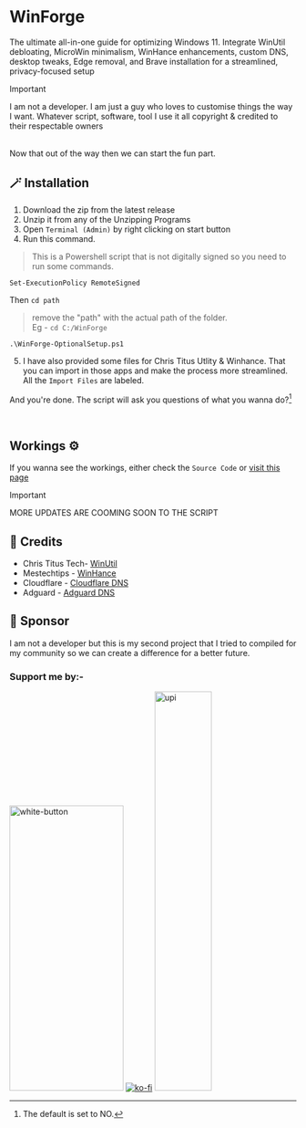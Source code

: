 # WinForge
The ultimate all-in-one guide for optimizing Windows 11. Integrate WinUtil debloating, MicroWin minimalism, WinHance enhancements, custom DNS, desktop tweaks, Edge removal, and Brave installation for a streamlined, privacy-focused setup

> [!IMPORTANT]
> I am not a developer. I am just a guy who loves to customise things the way I want. Whatever script, software, tool I use it all copyright & credited to their respectable owners

<Br>
Now that out of the way then we can start the fun part.
<Br>

## 🪄 Installation
1. Download the zip from the latest release
2. Unzip it from any of the Unzipping Programs
3. Open `Terminal (Admin)` by right clicking on start button
4. Run this command.

> This is a Powershell script that is not digitally signed so you need to run some commands.

```
Set-ExecutionPolicy RemoteSigned
```

Then `cd path` 
> remove the "path" with the actual path of the folder. <br>
> Eg - `cd C:/WinForge`

```
.\WinForge-OptionalSetup.ps1
```
5. I have also provided some files for Chris Titus Utlity & Winhance. That you can import in those apps and make the process more streamlined. All the `Import Files` are labeled.

And you're done. The script will ask you questions of what you wanna do?[^1]

[^1]: The default is set to NO.

<br>

## Workings ⚙️
If you wanna see the workings, either check the `Source Code` or [visit this page](.gitignore/working.md)

> [!IMPORTANT]
> MORE UPDATES ARE COOMING SOON TO THE SCRIPT

## 💫 Credits
* Chris Titus Tech- [WinUtil](https://github.com/ChrisTitusTech/winutil)
* Mestechtips - [WinHance](https://github.com/memstechtips/Winhance)
* Cloudflare - [Cloudflare DNS](https://developers.cloudflare.com/1.1.1.1/setup/)
* Adguard - [Adguard DNS](https://adguard-dns.io/en/public-dns.html)

## 💝 Sponsor
I am not a developer but this is my second project that I tried to compiled for my community so we can create a difference for a better future.
<br>

### Support me by:-

<a href="https://www.buymeacoffee.com/mrdarksidetm" target="_blank"><img width="200" height="500" alt="white-button" src="https://github.com/user-attachments/assets/77b9976a-8a40-49e7-bdd6-de35bd8c6203" /></a>
[![ko-fi](https://ko-fi.com/img/githubbutton_sm.svg)](https://ko-fi.com/H2H21N0OAT)
<a href="https://www.upi.me/pay?pa=abhisidetm@ptyes&am=150" target="_blank"><img width="100" height="700" alt="upi" src="https://github.com/user-attachments/assets/e54d926f-68e5-4d9f-8801-5c1499f7d3d5" /></a>

